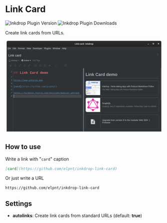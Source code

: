 # Link Card

![Inkdrop Plugin Version](https://inkdrop-plugin-badge.vercel.app/api/version/link-card?style=flat)
![Inkdrop Plugin Downloads](https://inkdrop-plugin-badge.vercel.app/api/downloads/link-card?style=flat)

Create link cards from URLs.

![demo](img/sample.png)

## How to use

Write a link with "`card`" caption

```md
[card](https://github.com/elpnt/inkdrop-link-card)
```

Or just write a URL

```md
https://github.com/elpnt/inkdrop-link-card
```

## Settings

- **autolinks**: Create link cards from standard URLs (default: **true**)
